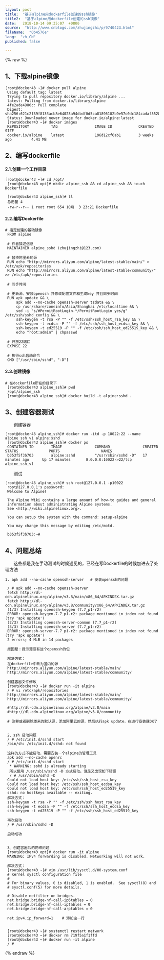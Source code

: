 ```yaml
---
layout: post
title:  "基于alpine用dockerfile创建的ssh镜像"
title2:  "基于alpine用dockerfile创建的ssh镜像"
date:   2018-10-14 09:35:07  +0800
source:  "http://www.cnblogs.com/zhujingzhi/p/9740423.html"
fileName:  "0b4576e"
lang:  "zh_CN"
published: false

---
```

{% raw %}
## 1、下载alpine镜像

    [root@docker43 ~]# docker pull alpine
     Using default tag: latest
     Trying to pull repository docker.io/library/alpine ... 
     latest: Pulling from docker.io/library/alpine
     4fe2ade4980c: Pull complete 
     Digest: sha256:621c2f39f8133acb8e64023a94dbdf0d5ca81896102b9e57c0dc184cadaf5528
     Status: Downloaded newer image for docker.io/alpine:latest
     [root@docker43 ~]# docker images
     REPOSITORY          TAG                 IMAGE ID            CREATED             SIZE
     docker.io/alpine    latest              196d12cf6ab1        3 weeks ago         4.41 MB

## 2、编写dockerfile

#### 2.1.创建一个工作目录

    [root@docker43 ~]# cd /opt/
     [root@docker43 opt]# mkdir alpine_ssh && cd alpine_ssh && touch Dockerfile
     
     [root@docker43 alpine_ssh]# ll
     总用量 4
     -rw-r--r-- 1 root root 654 10月  3 23:21 Dockerfile

#### 2.2.编写Dockerfile

    # 指定创建的基础镜像
     FROM alpine
     
     # 作者描述信息
     MAINTAINER alpine_sshd (zhujingzhi@123.com)
     
     # 替换阿里云的源
     RUN echo "http://mirrors.aliyun.com/alpine/latest-stable/main/" > /etc/apk/repositories
     RUN echo "http://mirrors.aliyun.com/alpine/latest-stable/community/" >> /etc/apk/repositories
     
     # 同步时间
     
     # 更新源、安装openssh 并修改配置文件和生成key 并且同步时间
     RUN apk update && \
         apk add --no-cache openssh-server tzdata && \
         cp /usr/share/zoneinfo/Asia/Shanghai /etc/localtime && \
         sed -i "s/#PermitRootLogin.*/PermitRootLogin yes/g" /etc/ssh/sshd_config && \
         ssh-keygen -t rsa -P "" -f /etc/ssh/ssh_host_rsa_key && \
         ssh-keygen -t ecdsa -P "" -f /etc/ssh/ssh_host_ecdsa_key && \
         ssh-keygen -t ed25519 -P "" -f /etc/ssh/ssh_host_ed25519_key && \
         echo "root:admin" | chpasswd
     
     # 开放22端口
     EXPOSE 22
     
     # 执行ssh启动命令
     CMD ["/usr/sbin/sshd", "-D"]

#### 2.3.创建镜像

    # 在dockerfile所在的目录下
     [root@docker43 alpine_ssh]# pwd
     /opt/alpine_ssh
     [root@docker43 alpine_ssh]# docker build -t alpine:sshd .

## 3、创建容器测试

　　创建容器

    [root@docker43 alpine_ssh]# docker run -itd -p 10022:22 --name alpine_ssh_v1 alpine:sshd
     [root@docker43 alpine_ssh]# docker ps 
     CONTAINER ID        IMAGE               COMMAND               CREATED             STATUS              PORTS                   NAMES
     b353f5f3b703        alpine:sshd         "/usr/sbin/sshd -D"   17 minutes ago      Up 17 minutes       0.0.0.0:10022->22/tcp   alpine_ssh_v1
     

　　测试

    [root@docker43 alpine_ssh]# ssh root@127.0.0.1 -p10022
     root@127.0.0.1's password: 
     Welcome to Alpine!
     
     The Alpine Wiki contains a large amount of how-to guides and general
     information about administrating Alpine systems.
     See <http://wiki.alpinelinux.org>.
     
     You can setup the system with the command: setup-alpine
     
     You may change this message by editing /etc/motd.
     
     b353f5f3b703:~# 

## 4、问题总结

　　这些都是我在手动测试的时候遇见的，已经在写Dockerfile的时候加进去了处理方法

    1. apk add --no-cache openssh-server   # 安装openssh的问题
     
     / # apk add --no-cache openssh-server
     fetch http://dl-cdn.alpinelinux.org/alpine/v3.8/main/x86_64/APKINDEX.tar.gz
     fetch http://dl-cdn.alpinelinux.org/alpine/v3.8/community/x86_64/APKINDEX.tar.gz
     (1/3) Installing openssh-keygen (7.7_p1-r2)
     ERROR: openssh-keygen-7.7_p1-r2: package mentioned in index not found (try 'apk update')
     (2/3) Installing openssh-server-common (7.7_p1-r2)
     (3/3) Installing openssh-server (7.7_p1-r2)
     ERROR: openssh-server-7.7_p1-r2: package mentioned in index not found (try 'apk update')
     2 errors; 4 MiB in 14 packages
     
     原因是：提示源没有这个openssh的包
     
     解决方式：
     在dockerfile中改为国内的源
     http://mirrors.aliyun.com/alpine/latest-stable/main/
     http://mirrors.aliyun.com/alpine/latest-stable/community/
     
     创建容器文件修改
     [root@docker43 ~]# docker run -it alpine
     / # vi /etc/apk/repositories 
     http://mirrors.aliyun.com/alpine/latest-stable/main/
     http://mirrors.aliyun.com/alpine/latest-stable/community/
                                                         
     #http://dl-cdn.alpinelinux.org/alpine/v3.8/main     
     #http://dl-cdn.alpinelinux.org/alpine/v3.8/community
     
     # 注释或者删除原来的默认源，添加阿里云的源，然后执行apk update，在进行安装就OK了
     
     
     2、ssh 启动问题
     / # /etc/init.d/sshd start
     /bin/sh: /etc/init.d/sshd: not found
     
     这样的方式不能启动，需要安装一个alpine的管理工具
     apk add --no-cache openrc
     / # /etc/init.d/sshd start
      * WARNING: sshd is already starting
      所以使用 /usr/sbin/sshd -D 方式启动。但是又出现如下错误
      / # /usr/sbin/sshd -D
     Could not load host key: /etc/ssh/ssh_host_rsa_key
     Could not load host key: /etc/ssh/ssh_host_ecdsa_key
     Could not load host key: /etc/ssh/ssh_host_ed25519_key
     sshd: no hostkeys available -- exiting.
     解决方式：
     ssh-keygen -t rsa -P "" -f /etc/ssh/ssh_host_rsa_key
     ssh-keygen -t ecdsa -P "" -f /etc/ssh/ssh_host_ecdsa_key
     ssh-keygen -t ed25519 -P "" -f /etc/ssh/ssh_host_ed25519_key
     
     再次启动
     / # /usr/sbin/sshd -D
     
     启动成功
     
     
     3、创建容器后的网络问题
     [root@docker43 opt]# docker run -it alpine
     WARNING: IPv4 forwarding is disabled. Networking will not work.
     
     解决方式：
     [root@docker43 ~]# vim /usr/lib/sysctl.d/00-system.conf 
     # Kernel sysctl configuration file
     #
     # For binary values, 0 is disabled, 1 is enabled.  See sysctl(8) and
     # sysctl.conf(5) for more details.
     
     # Disable netfilter on bridges.
     net.bridge.bridge-nf-call-ip6tables = 0
     net.bridge.bridge-nf-call-iptables = 0
     net.bridge.bridge-nf-call-arptables = 0
     
     net.ipv4.ip_forward=1    # 添加这一行
     
     
     [root@docker43 ~]# systemctl restart network
     [root@docker43 ~]# docker rm 719f5a1f1ffd
     [root@docker43 ~]# docker run -it alpine
     / #
{% endraw %}
